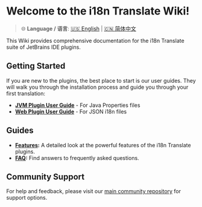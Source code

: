 # Welcome to the i18n Translate Wiki!

> 🌐 **Language / 语言**: [🇺🇸 English](Home.md) | [🇨🇳 简体中文](Home.zh.md)

This Wiki provides comprehensive documentation for the i18n Translate suite of JetBrains IDE plugins.

## Getting Started

If you are new to the plugins, the best place to start is our user guides. They will walk you through the installation process and guide you through your first translation:

*   **[JVM Plugin User Guide](jvm-plugin/user-guide.md)** - For Java Properties files
*   **[Web Plugin User Guide](web-plugin/user-guide.md)** - For JSON i18n files

## Guides

*   **[Features](Features):** A detailed look at the powerful features of the i18n Translate plugins.
*   **[FAQ](FAQ):** Find answers to frequently asked questions.

## Community Support

For help and feedback, please visit our [main community repository](https://github.com/eastgatedev/i18n-translate-community) for support options.
